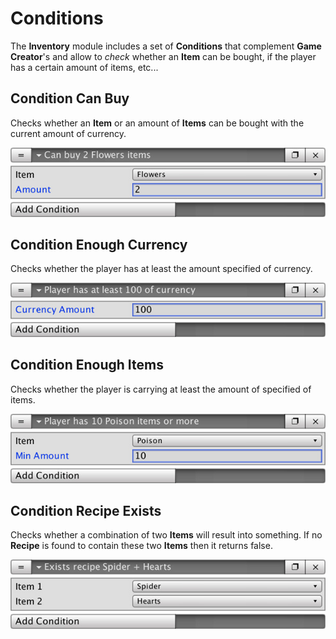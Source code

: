 # Conditions

The **Inventory** module includes a set of **Conditions** that complement **Game Creator**'s and allow to _check_ whether an **Item** can be bought, if the player has a certain amount of items, etc...

## Condition Can Buy

Checks whether an **Item** or an amount of **Items** can be bought with the current amount of currency.

![](../../.gitbook/assets/inventory-condition-can-buy.jpg)

## Condition Enough Currency

Checks whether the player has at least the amount specified of currency.

![](../../.gitbook/assets/inventory-condition-enough-currency.jpg)

## Condition Enough Items

Checks whether the player is carrying at least the amount of specified of items.

![](../../.gitbook/assets/inventory-condition-enough-items.jpg)

## Condition Recipe Exists

Checks whether a combination of two **Items** will result into something. If no **Recipe** is found to contain these two **Items** then it returns false.

![](../../.gitbook/assets/inventory-condition-recipe-exists.jpg)

